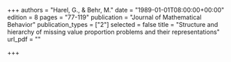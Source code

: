 +++
authors = "Harel, G., & Behr, M."
date = "1989-01-01T08:00:00+00:00"
edition = 8
pages = "77-119"
publication = "Journal of Mathematical Behavior"
publication_types = ["2"]
selected = false
title = "Structure and hierarchy of missing value proportion problems and their representations"
url_pdf = ""

+++
